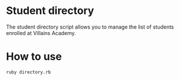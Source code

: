 # Student directory #

The student directory script allows you to manage the list of students enrolled at Villains Academy.

# How  to use #

```shell
ruby directory.rb
```

